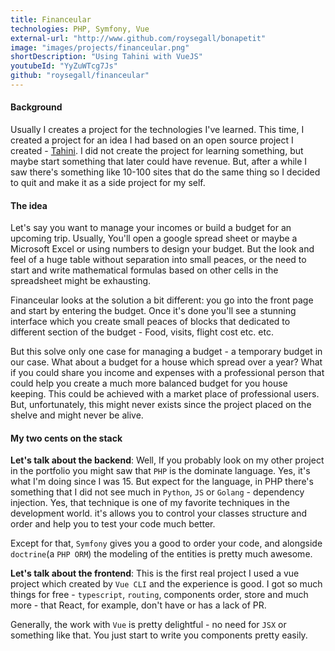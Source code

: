 ```yaml
---
title: Financeular
technologies: PHP, Symfony, Vue
external-url: "http://www.github.com/roysegall/bonapetit"
image: "images/projects/financeular.png"
shortDescription: "Using Tahini with VueJS"
youtubeId: "YyZuWTcg7Js"
github: "roysegall/financeular"
---
```


#### Background
Usually I creates a project for the technologies I've learned. This time, I created a project for an idea I had based on
an open source project I created - [Tahini](/project/tahini). I did not create the project for learning something, but
maybe start something that later could have revenue. But, after a while I saw there's something like 10-100 sites that
do the same thing so I decided to quit and make it as a side project for my self.

#### The idea
Let's say you want to manage your incomes or build a budget for an upcoming trip. Usually, You'll open a google spread 
sheet or maybe a Microsoft Excel or using numbers to design your budget. But the look and feel of a huge table without 
separation into small peaces, or the need to start and write mathematical formulas based on other cells in the 
spreadsheet might be exhausting.

Financeular looks at the solution a bit different: you go into the front page and start by entering the budget. Once 
it's done you'll see a stunning interface which you create small peaces of blocks that dedicated to different section of 
the budget - Food, visits, flight cost etc. etc.

But this solve only one case for managing a budget - a temporary budget in our case. What about a budget for a house 
which spread over a year? What if you could share you income and expenses with a professional person that could help you
create a much more balanced budget for you house keeping. This could be achieved with a market place of professional 
users. But, unfortunately, this might never exists since the project placed on the shelve and might never be alive.

#### My two cents on the stack
**Let's talk about the backend**: Well, If you probably look on my other project in the portfolio you might saw that 
`PHP` is the dominate language. Yes, it's what I'm doing since I was 15. But expect for the language, in PHP there's 
something that I did not see much in `Python`, `JS` or `Golang` - dependency injection. Yes, that technique is one of my 
favorite techniques in the development world. it's allows you to control your classes structure and order and help you 
to test your code much better.

Except for that, `Symfony` gives you a good to order your code, and alongside `doctrine`(a `PHP ORM`) the modeling of 
the entities is pretty much awesome. 

**Let's talk about the frontend**: This is the first real project I used a vue project which created by `Vue CLI` and 
the experience is good. I got so much things for free - `typescript`, `routing`, components order, store and much more - 
that React, for example, don't have or has a lack of PR.

Generally, the work with `Vue` is pretty delightful - no need for `JSX` or something like that. You just start to write
you components pretty easily.
